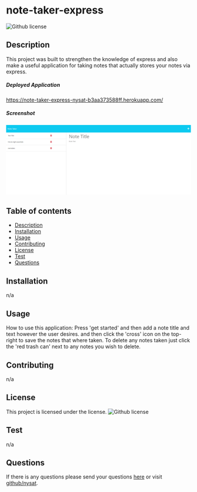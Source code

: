 # note-taker-express
![Github license](https://img.shields.io/badge/license-MIT-blue.svg)
## Description
This project was built to strengthen the knowledge of express and also make a useful application for taking notes that actually stores your notes via express.
##### Deployed Application
https://note-taker-express-nysat-b3aa373588ff.herokuapp.com/
##### Screenshot
![alt-text](./images/notetaker.png)
## Table of contents
* [Description](#description)
* [Installation](#installation)
* [Usage](#usage)
* [Contributing](#contributing)
* [License](#license)
* [Test](#test)
* [Questions](#questions)
## Installation 
n/a
## Usage
How to use this application: Press 'get started' and then add a note title and text however the user desires. and then click the 'cross' icon on the top-right to save the notes that where taken. To delete any notes taken just click the 'red trash can' next to any notes you wish to delete.
## Contributing
n/a
## License
This project is licensed under the  license. ![Github license](https://img.shields.io/badge/license-MIT-blue.svg)
## Test
n/a
## Questions 
If there is any questions please send your questions [here](nysatrejo3@gmail.com) or visit [github/nysat](https://github.com/nysat).
